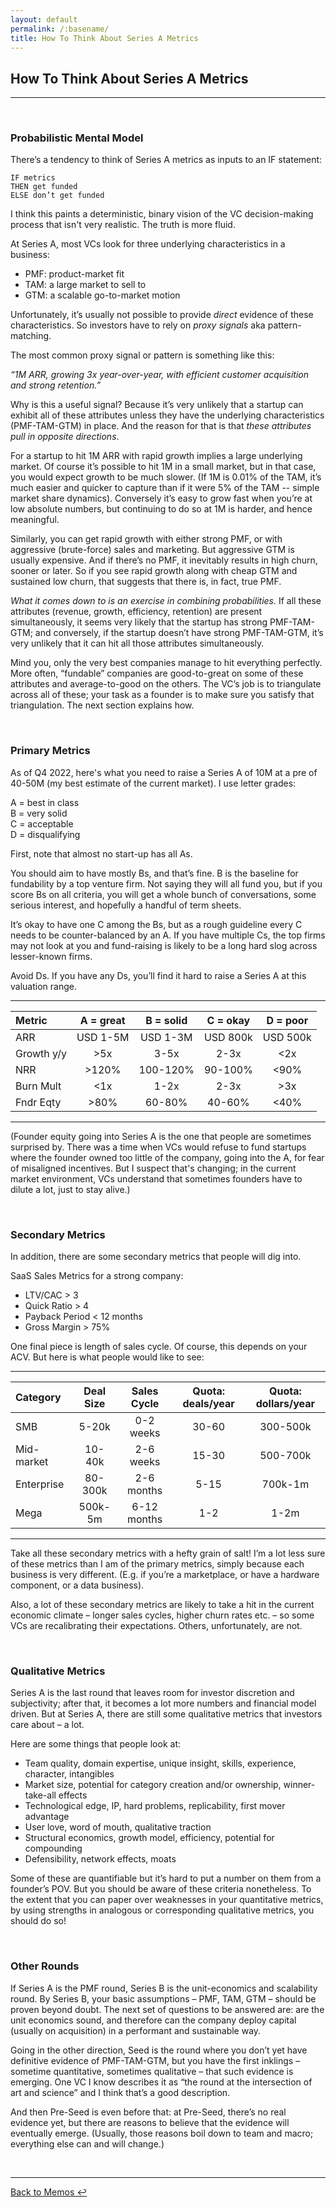 ```yaml
---
layout: default
permalink: /:basename/
title: How To Think About Series A Metrics
---
```


## How To Think About Series A Metrics

----

<br/>

### Probabilistic Mental Model

There’s a tendency to think of Series A metrics as inputs to an IF statement:

	IF metrics  
	THEN get funded  
	ELSE don’t get funded  

I think this paints a deterministic, binary vision of the VC decision-making process that isn't very realistic.  The truth is more fluid.

At Series A, most VCs look for three underlying characteristics in a business:

* PMF: product-market fit  
* TAM: a large market to sell to  
* GTM: a scalable go-to-market motion  


Unfortunately, it’s usually not possible to provide *direct* evidence of these characteristics.  So investors have to rely on *proxy signals* aka pattern-matching.

The most common proxy signal or pattern is something like this: 

*“1M ARR, growing 3x year-over-year, with efficient customer acquisition and strong retention.”*

Why is this a useful signal?  Because it’s very unlikely that a startup can exhibit all of these attributes unless they have the underlying characteristics (PMF-TAM-GTM) in place.  And the reason for that is that *these attributes pull in opposite directions*.  

For a startup to hit 1M ARR with rapid growth implies a large underlying market.  Of course it’s possible to hit 1M in a small market, but in that case, you would expect growth to be much slower.  (If 1M is 0.01% of the TAM, it’s much easier and quicker to capture than if it were 5% of the TAM -- simple market share dynamics).  Conversely it’s easy to grow fast when you’re at low absolute numbers, but continuing to do so at 1M is harder, and hence meaningful.

Similarly, you can get rapid growth with either strong PMF, or with aggressive (brute-force) sales and marketing.  But aggressive GTM is usually expensive.  And if there’s no PMF, it inevitably results in high churn, sooner or later.  So if you see rapid growth along with cheap GTM and sustained low churn, that suggests that there is, in fact, true PMF.

*What it comes down to is an exercise in combining probabilities.*  If all these attributes (revenue, growth, efficiency, retention) are present simultaneously, it seems very likely that the startup has strong PMF-TAM-GTM; and conversely, if the startup doesn’t have strong PMF-TAM-GTM, it’s very unlikely that it can hit all those attributes simultaneously.

Mind you, only the very best companies manage to hit everything perfectly.  More often, “fundable” companies are good-to-great on some of these attributes and average-to-good on the others.  The VC’s job is to triangulate across all of these; your task as a founder is to make sure you satisfy that triangulation.  The next section explains how.

<br/>

### Primary Metrics

As of Q4 2022, here's what you need to raise a Series A of 10M at a pre of 40-50M (my best estimate of the current market).  I use letter grades:

A = best in class  
B = very solid  
C = acceptable  
D = disqualifying  

First, note that almost no start-up has all As. 

You should aim to have mostly Bs, and that’s fine.  B is the baseline for fundability by a top venture firm.  Not saying they will all fund you, but if you score Bs on all criteria, you will get a whole bunch of conversations, some serious interest, and hopefully a handful of term sheets.

It’s okay to have one C among the Bs, but as a rough guideline every C needs to be counter-balanced by an A.  If you have multiple Cs, the top firms may not look at you and fund-raising is likely to be a long hard slog across lesser-known firms. 

Avoid Ds. If you have any Ds, you’ll find it hard to raise a Series A at this valuation range.

----

|Metric    |A = great|B = solid|C = okay|D = poor|
|:---------|:-------:|:-------:|:------:|:------:|
|ARR       |USD 1-5M |USD 1-3M |USD 800k|USD 500k|
|Growth y/y|>5x      |3-5x     |2-3x    |<2x     |
|NRR       |>120%    |100-120% |90-100% |<90%    |
|Burn Mult |<1x      |1-2x     |2-3x    |>3x     |
|Fndr Eqty |>80%     |60-80%   |40-60%  |<40%    |

----


(Founder equity going into Series A is the one that people are sometimes surprised by.  There was a time when VCs would refuse to fund startups where the founder owned too little of the company, going into the A, for fear of misaligned incentives.  But I suspect that's changing; in the current market environment, VCs understand that sometimes founders have to dilute a lot, just to stay alive.)

<br/>

### Secondary Metrics

In addition, there are some secondary metrics that people will dig into.  

SaaS Sales Metrics for a strong company:

* LTV/CAC > 3  
* Quick Ratio > 4  
* Payback Period < 12 months  
* Gross Margin > 75%  

One final piece is length of sales cycle.  Of course, this depends on your ACV.  But here is what people would like to see:

----

|Category  |Deal Size|Sales Cycle|Quota: deals/year|Quota: dollars/year|
|:---------|:-------:|:---------:|:---------------:|:-----------------:|
|SMB       |5-20k    |0-2 weeks  |30-60            |300-500k           |
|Mid-market|10-40k   |2-6 weeks  |15-30            |500-700k           |
|Enterprise|80-300k  |2-6 months |5-15             |700k-1m            |
|Mega      |500k-5m  |6-12 months|1-2	           |1-2m               |

----

Take all these secondary metrics with a hefty grain of salt!  I’m a lot less sure of these metrics than I am of the primary metrics, simply because each business is very different.  (E.g. if you’re a marketplace, or have a hardware component, or a data business).  

Also, a lot of these secondary metrics are likely to take a hit in the current economic climate – longer sales cycles, higher churn rates etc. – so some VCs are recalibrating their expectations.  Others, unfortunately, are not.  


<br/>

### Qualitative Metrics

Series A is the last round that leaves room for investor discretion and subjectivity; after that, it becomes a lot more numbers and financial model driven.  But at Series A, there are still some qualitative metrics that investors care about – a lot.   

Here are some things that people look at:

* Team quality, domain expertise, unique insight, skills, experience, character, intangibles  
* Market size, potential for category creation and/or ownership, winner-take-all effects  
* Technological edge, IP, hard problems, replicability, first mover advantage  
* User love, word of mouth, qualitative traction  
* Structural economics, growth model, efficiency, potential for compounding  
* Defensibility, network effects, moats  

Some of these are quantifiable but it’s hard to put a number on them from a founder’s POV.  But you should be aware of these criteria nonetheless.  To the extent that you can paper over weaknesses in your quantitative metrics, by using strengths in analogous or corresponding qualitative metrics, you should do so!


<br/>

### Other Rounds

If Series A is the PMF round, Series B is the unit-economics and scalability round.  By Series B, your basic assumptions – PMF, TAM, GTM – should be proven beyond doubt.  The next set of questions to be answered are: are the unit economics sound, and therefore can the company deploy capital (usually on acquisition) in a performant and sustainable way.

Going in the other direction, Seed is the round where you don’t yet have definitive evidence of PMF-TAM-GTM, but you have the first inklings – sometime quantitative, sometimes qualitative – that such evidence is emerging.  One VC I know describes it as “the round at the intersection of art and science” and I think that’s a good description.

And then Pre-Seed is even before that: at Pre-Seed, there’s no real evidence yet, but there are reasons to believe that the evidence will eventually emerge.  (Usually, those reasons boil down to team and macro; everything else can and will change.)


<br/>

----

[Back to Memos ↩](/memos)

<br/>
<br/>
<br/>



